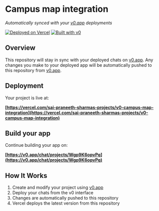 # Campus map integration

*Automatically synced with your [v0.app](https://v0.app) deployments*

[![Deployed on Vercel](https://img.shields.io/badge/Deployed%20on-Vercel-black?style=for-the-badge&logo=vercel)](https://vercel.com/sai-praneeth-sharmas-projects/v0-campus-map-integration)
[![Built with v0](https://img.shields.io/badge/Built%20with-v0.app-black?style=for-the-badge)](https://v0.app/chat/projects/Wgp9K6opvPq)

## Overview

This repository will stay in sync with your deployed chats on [v0.app](https://v0.app).
Any changes you make to your deployed app will be automatically pushed to this repository from [v0.app](https://v0.app).

## Deployment

Your project is live at:

**[https://vercel.com/sai-praneeth-sharmas-projects/v0-campus-map-integration](https://vercel.com/sai-praneeth-sharmas-projects/v0-campus-map-integration)**

## Build your app

Continue building your app on:

**[https://v0.app/chat/projects/Wgp9K6opvPq](https://v0.app/chat/projects/Wgp9K6opvPq)**

## How It Works

1. Create and modify your project using [v0.app](https://v0.app)
2. Deploy your chats from the v0 interface
3. Changes are automatically pushed to this repository
4. Vercel deploys the latest version from this repository
